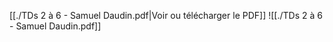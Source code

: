 ﻿[[./TDs 2 à 6 - Samuel Daudin.pdf|Voir ou télécharger le PDF]]
![[./TDs 2 à 6 - Samuel Daudin.pdf]]
